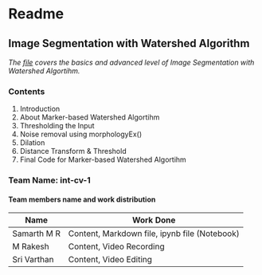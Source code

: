 # **Readme**

## **Image Segmentation with Watershed Algorithm**

_The [file](https://github.com/SamarthMR/Intern-Work/blob/main/int-cv-1/Image%20Segmentation%20with%20Watershed%20Algorithm/Image%20Segmentation%20with%20Watershed%20Algorithm.md) covers the basics and advanced level of Image Segmentation with Watershed Algortihm._

### **Contents**

1. Introduction
2. About Marker-based Watershed Algortihm
3. Thresholding the Input
4. Noise removal using morphologyEx()
5. Dilation
6. Distance Transform & Threshold
7. Final Code for Marker-based Watershed Algortihm

### **Team Name: int-cv-1**
#### **Team members name and work distribution**
| Name | Work Done |
| ------ | ------ |
| Samarth M R | Content, Markdown file, ipynb file (Notebook) |
| M Rakesh | Content, Video Recording |
| Sri Varthan | Content, Video Editing |
